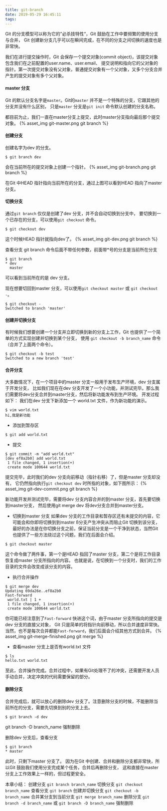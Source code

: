 ```yaml
---
title: git-branch
date: 2019-05-29 16:45:11
tags:
---
```

Git 的分支模型可以称为它的”必杀技特性“，Git 鼓励在工作中要频繁的使用分支与合并，
Git 创建新分支几乎可以在瞬间完成，在不同的分支之间切换的速度也是非常快。

我们在进行提交操作时，Git 会保存一个提交对象(commit object)，该提交对象包含我们在之前配置的user.name、user.email、
提交说明和指向它的父对象的指针。第一次提交对象没有父对象，普通提交对象有一个父对象，又多个分支合并产生的提交对象有多个父对象。

#### master 分支
Git 的默认分支名字是`master`。Git的`master` 并不是一个特殊的分支，它跟其他的分支并没有什么区别，
只是`master` 分支是`git init` 命令默认创建的分支名称。

都目前为止，我们一直在master分支上提交，此时master分支指向最后那个提交对象。
{% asset_img git-master.png git branch %}

#### 创建分支
创建名字为dev 的分支。
```text
$ git branch dev
```
会在当前所在的提交对象上创建一个指针。
{% asset_img git-branch.png git branch %}

在Git 中HEAD 指针指向当前所在的分支，通过上图可以看到HEAD 指向了master 分支。

#### 切换分支
通过`git branch` 仅仅是创建了dev 分支，并不会自动切换到分支中，
要切换到一个已存在的分支，可以使用`git checkout` 命令。
```text
$ git checkout dev
```
这个时候HEAD 指针就指向dev了。
{% asset_img git-dev.png git branch %}

查看分支 git branch 命令后面不带任何参数，前面带*号的分支是当前所在分支
```text
$ git branch
* dev
  master
```
可以看到当前所在的是 dev 分支。

现在想要切回到master 分支，可以使用`git checkout master` 或 `git checkout -`。
```text
$ git checkout -
Switched to branch 'master'
```

#### 创建并切换分支
有时候我们想要创建一个分支并立即切换到新的分支上工作，Git 也提供了一个简单的方式实现创建并切换到某个分支，
使用 `git checkout -b branch_name` 命令（合并了上面两个命令）。
```text
$ git checkout -b test
Switched to a new branch 'test'
```
#### 合并分支
大多数情况下，在一个项目中的master 分支一般用于发布生产环境，dev 分支属于开发分支，
比如我们现在在dev 分支开发了一个小功能，并测试完毕。那么我们需要将dev分支合并到master分支，然后将新功能发布到生产环境。
开发过程如下：
我们在dev 分支下新添加一个 world.txt 文件，作为新功能的演示。
```text
$ vim world.txt
hi,我是新功能
```
- 添加到暂存区
```text
$ git add world.txt
```
- 提交
```text
$ git commit -m "add world.txt" 
[dev ef8a2b0] add world.txt
 1 file changed, 1 insertion(+)
 create mode 100644 world.txt
```
提交完毕，此时我们的dev 分支向前移动（指针右移）了，但是master 分支却没有，
它仍然指向执行`git checkout dev` 时所指的对象，如下图所示：
{% asset_img git-dev-commit.png git branch %}

新功能开发并测试完毕，需要将dev 分支内容合并的到master 分支，首先要切换到master分支，
然后使用git merge dev 将dev分支合并到master分支。

- 切换到master 分支
如果dev 分支的工作目录和暂存区还有未提交的内容，它可能会和你即将切换到到master ß分支产生冲突从而阻止Git 切换到该分支，
最好的办法是在你切换分支之前，保证当前分支是一个干净到状态，当然Git 也提供了一些方法绕过这个问题，我们在后面会介绍。

```text
$ git checkout master
```
这个命令做了两件事，第一个是HEAD 指回了master 分支，第二个是将工作目录恢复成master 分支所指向的内容。
也就是说，在切换到一个分支时，我们的工作目录的文件会改变成该分支的内容。


- 执行合并操作
```text
$ git merge dev
Updating 69da26e..ef8a2b0
Fast-forward
 world.txt | 1 +
 1 file changed, 1 insertion(+)
 create mode 100644 world.txt
```
你可能已经注意到了`Fast-forward` 快进这个词，由于master 分支所指向的提交是dev 分支的直接父对象，
Git 只是简单的将指针向前移动，所以合并速度非常快。当然，也不是每次合并都能`Fast-forward`，我们后面会介绍其他方式到合并。
{% asset_img git-merge-finished.png git merge %}

- 查看master 分支上是否有world.txt 文件
```text
$ ls
hello.txt world.txt
```
至此，合并操作完成。合并过程中，如果有Git处理不了的冲突，还需要开发人员手动合并，决定冲突的代码需要保留的部分。

#### 删除分支
合并完成后，就可以放心的删除dev 分支了。注意删除分支的时候，不能删除当前所在的分支，需要先切换到别的分支上去。
```text
$ git branch -d dev
```
git branch -D branch_name 强制删除

删除dev 分支后，查看分支
```text
$ git branch
* master
```
此时，只剩下master 分支了。
因为在Git 中创建、合并和删除分支都非常快，所以Git 鼓励我们使用分支完成某个任务，合并后再删除分支，
这和直接在master 分支上工作效果上一样的，但过程更安全。

本章小结：
创建分支 `git branch branch_name`
切换分支 `git checkout branch_name`
查看分支 `git branch`
创建并切换分支 `git checkout -b branch_name`
合并某分支到当前分支 `git merge branch_name`
删除分支 `git branch -d branch_name` 或 `git branch -D branch_name` 强制删除
















